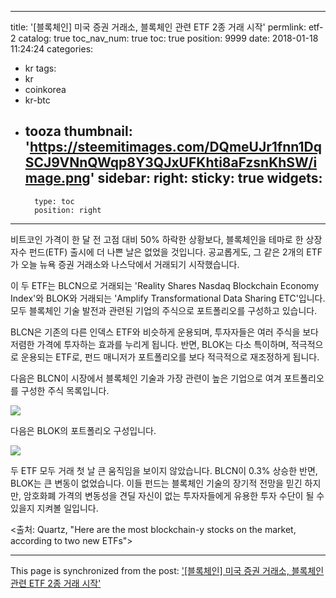 
---
title: '[블록체인]  미국 증권 거래소, 블록체인 관련 ETF 2종 거래 시작'
permlink: etf-2
catalog: true
toc_nav_num: true
toc: true
position: 9999
date: 2018-01-18 11:24:24
categories:
- kr
tags:
- kr
- coinkorea
- kr-btc
- tooza
thumbnail: 'https://steemitimages.com/DQmeUJr1fnn1DqSCJ9VNnQWqp8Y3QJxUFKhti8aFzsnKhSW/image.png'
sidebar:
    right:
        sticky: true
widgets:
    -
        type: toc
        position: right
---


비트코인 가격이 한 달 전 고점 대비 50% 하락한 상황보다, 블록체인을 테마로 한 상장 자수 펀드(ETF) 출시에 더 나쁜 날은 없었을 것입니다.  공교롭게도,  그 같은 2개의 ETF가 오늘 뉴욕 증권 거래소와 나스닥에서 거래되기 시작했습니다.

이 두 ETF는 BLCN으로 거래되는 'Reality Shares Nasdaq Blockchain Economy Index'와 BLOK와 거래되는 'Amplify Transformational Data Sharing ETC'입니다.  모두  블록체인 기술 발전과 관련된 기업의 주식으로 포트폴리오를 구성하고 있습니다.

BLCN은 기존의 다른 인덱스 ETF와 비슷하게 운용되며, 투자자들은 여러 주식을 보다 저렴한 가격에 투자하는 효과를 누리게 됩니다.  반면, BLOK는 다소 특이하며, 적극적으로 운용되는 ETF로, 펀드 매니저가  포트폴리오를 보다 적극적으로 재조정하게 됩니다. 

다음은 BLCN이 시장에서 블록체인 기술과 가장 관련이 높은 기업으로 여겨 포트폴리오를 구성한 주식 목록입니다. 

![](https://steemitimages.com/DQmeUJr1fnn1DqSCJ9VNnQWqp8Y3QJxUFKhti8aFzsnKhSW/image.png)

다음은  BLOK의 포트폴리오 구성입니다. 

![](https://steemitimages.com/DQmT8LHmhuCCCBeVKDrEkUdeNrsEDfGPpJQSDe6oMXcDKtr/image.png)

두 ETF 모두 거래 첫 날 큰 움직임을 보이지 않았습니다.  BLCN이 0.3% 상승한 반면, BLOK는 큰 변동이 없었습니다.  이들 펀드는 블록체인 기술의 장기적 전망을 믿긴 하지만, 암호화폐 가격의 변동성을 견딜 자신이 없는 투자자들에게 유용한 투자 수단이 될 수 있을지 지켜볼 일입니다.

<출처: Quartz, "Here are the most blockchain-y stocks on the market, according to two new ETFs">

- - -

This page is synchronized from the post: ['[블록체인]  미국 증권 거래소, 블록체인 관련 ETF 2종 거래 시작'](https://steemit.com/@pius.pius/etf-2)
